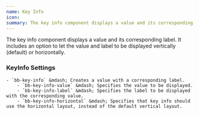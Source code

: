 ```yaml
---
name: Key Info
icon: 
summary: The key info component displays a value and its corresponding label.
---
```


The key info component displays a value and its corresponding label. It includes an option to let the value and label to be displayed vertically (default) or horizontally. 

### KeyInfo Settings ###
    - `bb-key-info` &mdash; Creates a value with a corresponding label.
        - `bb-key-info-value` &mdash; Specifies the value to be displayed.
        - `bb-key-info-label` &mdash; Specifies the label to be displayed with the corresponding value.
        - `bb-key-info-horizontal` &mdash; Specifies that key info should use the horizontal layout, instead of the default vertical layout.